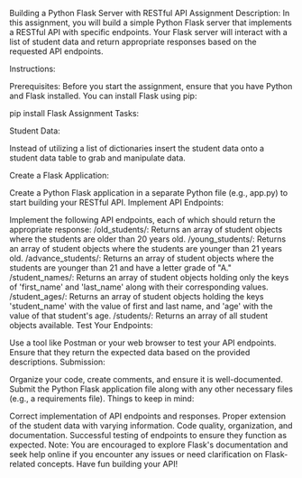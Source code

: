 Building a Python Flask Server with RESTful API
Assignment Description: In this assignment, you will build a simple Python Flask server that implements a RESTful API with specific endpoints. Your Flask server will interact with a list of student data and return appropriate responses based on the requested API endpoints.

Instructions:

Prerequisites: Before you start the assignment, ensure that you have Python and Flask installed. You can install Flask using pip:

pip install Flask
Assignment Tasks:

Student Data:

Instead of utilizing a list of dictionaries insert the student data onto a student data table to grab and manipulate data.

Create a Flask Application:

Create a Python Flask application in a separate Python file (e.g., app.py) to start building your RESTful API.
Implement API Endpoints:

Implement the following API endpoints, each of which should return the appropriate response:
/old_students/: Returns an array of student objects where the students are older than 20 years old.
/young_students/: Returns an array of student objects where the students are younger than 21 years old.
/advance_students/: Returns an array of student objects where the students are younger than 21 and have a letter grade of "A."
/student_names/: Returns an array of student objects holding only the keys of 'first_name' and 'last_name' along with their corresponding values.
/student_ages/: Returns an array of student objects holding the keys 'student_name' with the value of first and last name, and 'age' with the value of that student's age.
/students/: Returns an array of all student objects available.
Test Your Endpoints:

Use a tool like Postman or your web browser to test your API endpoints. Ensure that they return the expected data based on the provided descriptions.
Submission:

Organize your code, create comments, and ensure it is well-documented.
Submit the Python Flask application file along with any other necessary files (e.g., a requirements file).
Things to keep in mind:

Correct implementation of API endpoints and responses.
Proper extension of the student data with varying information.
Code quality, organization, and documentation.
Successful testing of endpoints to ensure they function as expected.
Note: You are encouraged to explore Flask's documentation and seek help online if you encounter any issues or need clarification on Flask-related concepts. Have fun building your API!